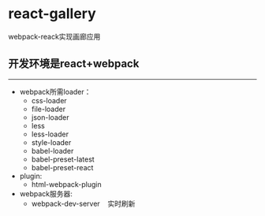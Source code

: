 # react-gallery
webpack-reack实现画廊应用
    
## 开发环境是react+webpack   
------  
* webpack所需loader：     
    * css-loader  
    * file-loader  
    * json-loader  
    * less  
    * less-loader  
    * style-loader   
    * babel-loader  
    * babel-preset-latest  
    * babel-preset-react  
* plugin:   
    * html-webpack-plugin   
* webpack服务器:  
    * webpack-dev-server    实时刷新        
    
